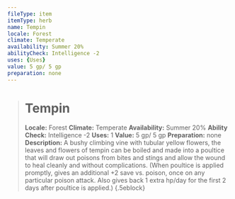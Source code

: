 ```yaml
---
fileType: item
itemType: herb
name: Tempin
locale: Forest
climate: Temperate
availability: Summer 20%
abilityCheck: Intelligence -2
uses: {Uses}
value: 5 gp/ 5 gp
preparation: none
---
```

>#  Tempin
>
> **Locale:** Forest
> **Climate:** Temperate
> **Availability:** Summer 20%
> **Ability Check:** Intelligence -2
> **Uses:** 1
> **Value:** 5 gp/ 5 gp
> **Preparation:** none
> **Description:** A bushy climbing vine with tubular yellow flowers, the leaves and flowers of tempin can be boiled and made into a poultice that will draw out poisons from bites and stings and allow the wound to heal cleanly and without complications. (When poultice is applied promptly, gives an additional +2 save vs. poison, once on any particular poison attack. Also gives back 1 extra hp/day for the first 2 days after poultice is applied.)
{.5eblock}

